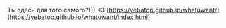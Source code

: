 Ты здесь для того самого?))) <3
[https://yebatop.github.io/whatuwant/](https://yebatop.github.io/whatuwant/index.html)
